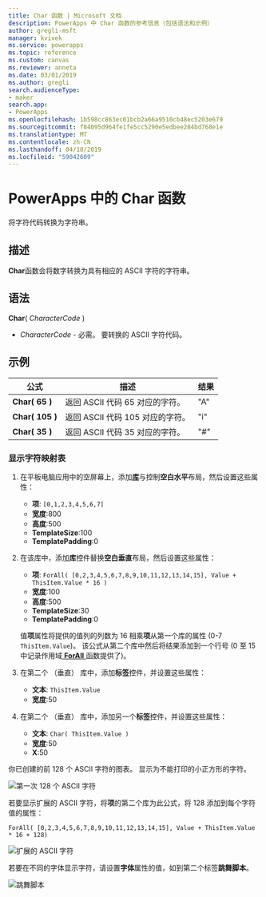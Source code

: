 ```yaml
---
title: Char 函数 | Microsoft 文档
description: PowerApps 中 Char 函数的参考信息（包括语法和示例）
author: gregli-msft
manager: kvivek
ms.service: powerapps
ms.topic: reference
ms.custom: canvas
ms.reviewer: anneta
ms.date: 03/01/2019
ms.author: gregli
search.audienceType:
- maker
search.app:
- PowerApps
ms.openlocfilehash: 1b598cc863ec01bcb2a66a9510cb48ec5203e679
ms.sourcegitcommit: f84095d964fe1fe5cc5290e5edbee284bd768e1e
ms.translationtype: MT
ms.contentlocale: zh-CN
ms.lasthandoff: 04/18/2019
ms.locfileid: "59042609"
---
```

# <a name="char-function-in-powerapps"></a>PowerApps 中的 Char 函数

将字符代码转换为字符串。

## <a name="description"></a>描述

**Char**函数会将数字转换为具有相应的 ASCII 字符的字符串。

## <a name="syntax"></a>语法

**Char**( *CharacterCode* )

- *CharacterCode* - 必需。 要转换的 ASCII 字符代码。

## <a name="examples"></a>示例

| 公式 | 描述 | 结果 |
| --- | --- | --- |
| **Char( 65 )** |返回 ASCII 代码 65 对应的字符。 |"A" |
| **Char( 105 )** |返回 ASCII 代码 105 对应的字符。 |"i" |
| **Char( 35 )** |返回 ASCII 代码 35 对应的字符。 |"#" |

### <a name="display-a-character-map"></a>显示字符映射表

1. 在平板电脑应用中的空屏幕上，添加[**库**](../controls/control-gallery.md)与控制**空白水平**布局，然后设置这些属性：

    - **项**: `[0,1,2,3,4,5,6,7]`
    - **宽度**:800
    - **高度**:500
    - **TemplateSize**:100
    - **TemplatePadding**:0

1. 在该库中，添加**库**控件替换**空白垂直**布局，然后设置这些属性：

    - **项**: `ForAll( [0,2,3,4,5,6,7,8,9,10,11,12,13,14,15], Value + ThisItem.Value * 16 )`
    - **宽度**:100
    - **高度**:500
    - **TemplateSize**:30
    - **TemplatePadding**:0

    值**项**属性将提供的值列的列数为 16 相乘**项**从第一个库的属性 (0-7 `ThisItem.Value`)。 该公式从第二个库中然后将结果添加到一个行号 (0 至 15 中记录作用域[ **ForAll** ](function-forall.md)函数提供了)。

1. 在第二个 （垂直） 库中，添加**标签**控件，并设置这些属性：

    - **文本**: `ThisItem.Value`
    - **宽度**:50

1. 在第二个 （垂直） 库中，添加另一个**标签**控件，并设置这些属性：

    - **文本**: `Char( ThisItem.Value )`
    - **宽度**:50
    - **X**:50

你已创建的前 128 个 ASCII 字符的图表。 显示为不能打印的小正方形的字符。

![第一次 128 个 ASCII 字符](media/function-char/chart-lower.png)

若要显示扩展的 ASCII 字符，将**项**的第二个库为此公式，将 128 添加到每个字符值的属性：

`ForAll( [0,2,3,4,5,6,7,8,9,10,11,12,13,14,15], Value + ThisItem.Value * 16 + 128)`

![扩展的 ASCII 字符](media/function-char/chart-higher.png)

若要在不同的字体显示字符，请设置**字体**属性的值，如到第二个标签**跳舞脚本**。

![跳舞脚本](media/function-char/chart-higher-dancing-script.png)
